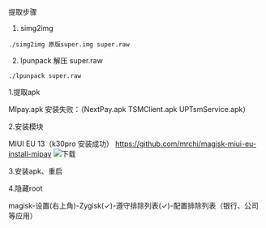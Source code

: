 
提取步骤
1. simg2img
~~~~~~~~~~~~~~~~~~~
./simg2img 原版super.img super.raw

~~~~~~~~~~~~~~~~~~~

2. lpunpack 解压 super.raw
~~~~~~~~~~~~~~~~~~~
./lpunpack super.raw 
~~~~~~~~~~~~~~~~~~~

1.提取apk

MIpay.apk 
安装失败：（NextPay.apk TSMClient.apk UPTsmService.apk）

2.安装模块

MIUI EU 13（k30pro 安装成功）
https://github.com/mrchi/magisk-miui-eu-install-mipay ![下载](https://github.com/mrchi/magisk-miui-eu-install-mipay/releases/tag/v1.0.0)

3.安装apk、重启

4.隐藏root

magisk-设置(右上角)-Zygisk(✓)-遵守排除列表(✓)-配置排除列表（银行、公司等应用）
